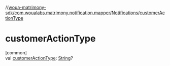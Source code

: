 //[woua-matrimony-sdk](../../../index.md)/[com.woualabs.matrimony.notification.mapper](../index.md)/[Notifications](index.md)/[customerActionType](customer-action-type.md)

# customerActionType

[common]\
val [customerActionType](customer-action-type.md): [String](https://kotlinlang.org/api/latest/jvm/stdlib/kotlin/-string/index.html)?
